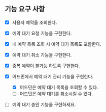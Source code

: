 ## 기능 요구 사항

- [x] 사용자 예약을 조회한다.
- [x] 예약 대기 요청 기능을 구현한다.
- [x] 내 예약 목록 조회 시 예약 대기 목록도 포함한다.
- [x] 예약 대기 취소 기능을 구현한다.
- [x] 중복 예약이 불가능 하도록 구현한다.
- [x] 어드민에서 예약 대기 관리 기능을 구현한다.
  - [x] 어드민은 예약 대기 목록을 조회할 수 있다.
  - [ ] 어드민은 예약 대기를 취소시킬 수 있다.
- [ ] 예약 대기 승인 기능을 구현하세요.

